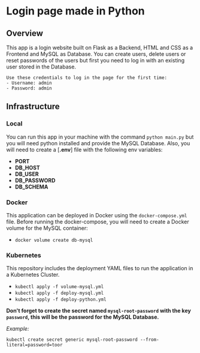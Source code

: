 # Login page made in Python

## Overview
This app is a login website built on Flask as a Backend, HTML and CSS as a Frontend and MySQL as Database. You can create users, delete users or reset passwords of the users but first you need to log in with an existing user stored in the Database.

```
Use these credentials to log in the page for the first time:
- Username: admin
- Password: admin
```

## Infrastructure
### Local
You can run this app in your machine with the command `python main.py` but you will need python installed and provide the MySQL Database. Also, you will need to create a [**.env**] file with the following env variables:
- **PORT**
- **DB_HOST**
- **DB_USER**
- **DB_PASSWORD**
- **DB_SCHEMA**

### Docker
This application can be deployed in Docker using the `docker-compose.yml` file. Before running the docker-compose, you will need to create a Docker volume for the MySQL container:
- `docker volume create db-mysql`

### Kubernetes
This repository includes the deployment YAML files to run the application in a Kubernetes Cluster.
- `kubectl apply -f volume-mysql.yml`
- `kubectl apply -f deploy-mysql.yml`
- `kubectl apply -f deploy-python.yml`

**Don't forget to create the secret named `mysql-root-password` with the key `password`, this will be the password for the MySQL Database.**

_Example:_

`kubectl create secret generic mysql-root-password --from-literal=password=toor`
